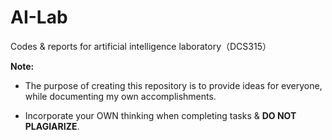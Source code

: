 # AI-Lab
Codes & reports for artificial intelligence laboratory（DCS315）

**Note:** 

- The purpose of creating this repository is to provide ideas for everyone, while documenting my own accomplishments.

- Incorporate your OWN thinking when completing tasks & **DO NOT PLAGIARIZE**.

